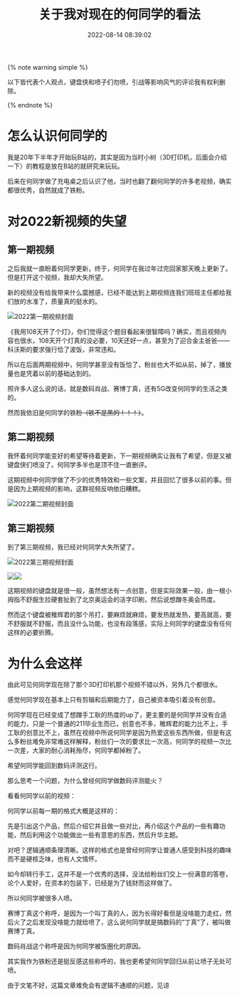 ﻿---
title: 关于我对现在的何同学的看法
cover: https://bu.dusays.com/2022/09/01/63103a60d3471.webp
abbrlink: 45897d5c
date: 2022-08-14 08:39:02
tags:
 - 个人
categories: 个人
description: 希望何同学能够不负我们的期望啊
swiper_index: 4
updated: 2022-09-17 22:28:10
---

{% note warning simple %}

以下皆代表个人观点，键盘侠和喷子们勿喷，引战等影响风气的评论我有权利删除。

{% endnote %}

# 怎么认识何同学的

我是20年下半年才开始玩B站的，其实是因为当时小树（3D打印机，后面会介绍一下）的教程是放在B站的就研究来玩玩。

后来在何同学做了充电桌之后认识了他，当时也翻了翻何同学的许多老视频，确实都很优秀，自然就成了铁粉。

# 对2022新视频的失望

## 第一期视频

之后我就一直盼着何同学更新，终于，何同学在我过年过完回家那天晚上更新了。但是打开这个视频，我却大失所望。

新的视频没有给我带来什么震撼感，已经不能达到上期视频连我们班班主任都给我们放的水准了，质量真的挺水的。

![2022第一期视频封面](https://cdn1.tianli0.top/gh/LYXOfficial/LYXOfficial.github.io/image/htx/1660438695326.png)

《我用108天开了个灯》，你们觉得这个题目看起来很智障吗？确实，而且视频内容也很水，108天开个灯真的没必要，10天还好一点，甚至为了迎合金主爸爸——科沃斯的要求强行恰了波饭，非常违和。

所以在后面两期视频中，何同学甚至没有饭恰了，粉丝也大不如从前，掉了，播放量也是凭着以前的基础达到的。

照许多人这么说的话，就是数码肖战、赛博丁真，还有5G改变何同学的生活之类的。

然而我依旧是何同学的铁粉~~（铁不是黑的！！！）~~。

## 第二期视频

我怀着何同学能变好的希望等待着更新，下一期视频确实让我有了希望，但是又被键盘侠们喷没了。何同学多半也是顶不住一直删评。

这期视频中何同学做了不少的优秀特效和一些文案，并且回忆了很多以前的事。但是因为上期视频的影响，这群视频反响依旧糟糕。

![2022第二期视频封面](https://cdn1.tianli0.top/gh/LYXOfficial/LYXOfficial.github.io/image/htx/1660439068219.png)

## 第三期视频

到了第三期视频，我已经对何同学大失所望了。

![2022第三期视频封面](https://cdn1.tianli0.top/gh/LYXOfficial/LYXOfficial.github.io/image/htx/1660439324530.png)

![](https://cdn1.tianli0.top/gh/LYXOfficial/LYXOfficial.github.io/image/htx/1660439761500.png)![](https://cdn1.tianli0.top/gh/LYXOfficial/LYXOfficial.github.io/image/htx/1660439786888.png)

这期视频的键盘就是很一般，虽然想法有一点创意，但是实际效果一般，由一根小拇指不舒服生拉硬套扯到了北京奥运会的活字印刷，然后说想蹭冬奥会热度。

然而这个键盘被稚辉君的那个吊打，要麻烦就麻烦，要发热就发热，要高就高，要不舒服就不舒服，而且没什么功能，也没有段落感，实际上何同学的键盘没有任何这样的必要折腾。

# 为什么会这样

由此可见何同学现在除了那个3D打印机那个视频不错以外，另外几个都很水。

感觉何同学现在基本上只有剪辑和后期能力了，自己被资本吸引着没有创意。

何同学现在已经变成了想蹭手工耿的热度的up了，更主要的是何同学并没有合适的能力，只是一个普通的211毕业生而已，创意也不多，稚辉君的能力比不上，手工耿的创意比不上，虽然在视频中所说何同学是因为热爱这些东西所做，但是有这么多粉丝难免非常难这样解释，粉丝们一次的要求比一次高，何同学的视频一次比一次差，大家的耐心消耗殆尽，何同学都掉粉了。

希望何同学能回到数码评测这行。

那么思考一个问题，为什么曾经何同学做数码评测能火？

看看何同学以前的视频：

何同学以前每一期的格式大概是这样的：

先是引出这个产品，然后介绍它并且做一些对比，再介绍这个产品的一些有趣功能，然后利用这个功能做出一些有意思的东西，然后升华主题。

对吧？逻辑通顺条理清晰。这样的格式也是曾经何同学让普通人感受到科技的趣味而不是硬核乏味，也有人文情怀。

如今却转行手工，这并不是一个优秀的选择，没法给粉丝们交上一份满意的答卷，论个人爱好，在资本的包装下，已经是为了钱财而这样做了。

所以何同学被很多人喷。

赛博丁真这个称呼，是因为一个叫丁真的人，因为长得好看但是没啥能力走红，然后火了之后发现没啥能力就给喷了，这么说何同学就是搞数码的“丁真”了，被叫做赛博丁真。

数码肖战这个称呼是因为何同学被饭圈化的原因。

其实我作为铁粉还是挺反感这些称呼的，我也更希望何同学回归从前让喷子无处可喷。

由于文笔不好，这篇文章难免会有逻辑不通顺的问题，见谅
